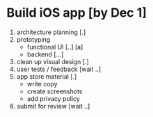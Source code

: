 # Build iOS app [by Dec 1]
1. architecture planning [.]
2. prototyping
	- functional UI [..] [a]
	- backend [...]
3. clean up visual design [.]
4. user tests / feedback [wait ..]
5. app store material [.]
	- write copy
	- create screenshots
	- add privacy policy
6. submit for review [wait ..]